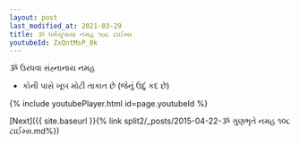 ```yaml
---
layout: post
last_modified_at: 2021-03-29
title: ૐ ધર્મયુપાયા નમહ ૧૦૮ ટાઈમ્સ
youtubeId: ZxQntMsP_0k
---
```

 
 
 ૐ ઉરધવા સંહ્નાનાય નમહ  
 
 -  કોની પાસે ખૂબ મોટી તાકાત છે (જેનું ઉદું કદ છે) 
 
  
 
  
 
 
 
 
 
 


{% include youtubePlayer.html id=page.youtubeId %}
 
[Next]({{ site.baseurl }}{% link  split2/_posts/2015-04-22-ૐ ગુણભૃતે નમહ ૧૦૮ ટાઈમ્સ.md%})
 
